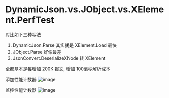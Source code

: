 # DynamicJson.vs.JObject.vs.XElement.PerfTest

对比如下三种写法

1. DynamicJson.Parse 其实就是 XElement.Load 最快
2. JObject.Parse 好像最差
3. JsonConvert.DeserializeXNode 转 XElement

全都基本是每增加 200K 报文, 增加 100毫秒解析成本

添加性能计数器
![image](https://github.com/Microshaoft/DynamicJson.vs.JObject.vs.XElement.PerfTest/blob/master/ConsoleApp1/Images/PerformanceCounter1.jpg)

监控性能计数器
![image](https://github.com/Microshaoft/DynamicJson.vs.JObject.vs.XElement.PerfTest/blob/master/ConsoleApp1/Images/PerformanceCounter2.jpg)



